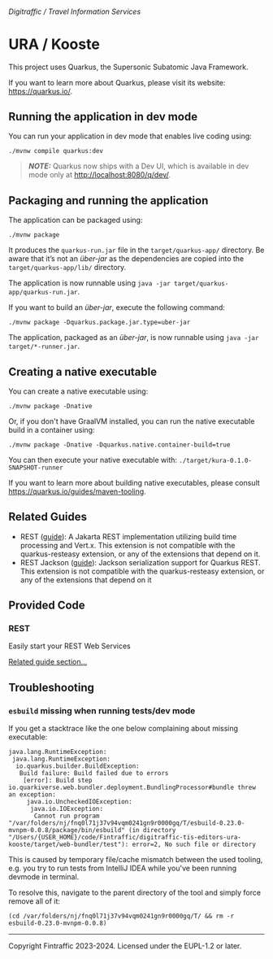 ###### Digitraffic / Travel Information Services

# URA / Kooste

This project uses Quarkus, the Supersonic Subatomic Java Framework.

If you want to learn more about Quarkus, please visit its website: <https://quarkus.io/>.

## Running the application in dev mode

You can run your application in dev mode that enables live coding using:

```shell script
./mvnw compile quarkus:dev
```

> **_NOTE:_**  Quarkus now ships with a Dev UI, which is available in dev mode only at <http://localhost:8080/q/dev/>.

## Packaging and running the application

The application can be packaged using:

```shell script
./mvnw package
```

It produces the `quarkus-run.jar` file in the `target/quarkus-app/` directory.
Be aware that it’s not an _über-jar_ as the dependencies are copied into the `target/quarkus-app/lib/` directory.

The application is now runnable using `java -jar target/quarkus-app/quarkus-run.jar`.

If you want to build an _über-jar_, execute the following command:

```shell script
./mvnw package -Dquarkus.package.jar.type=uber-jar
```

The application, packaged as an _über-jar_, is now runnable using `java -jar target/*-runner.jar`.

## Creating a native executable

You can create a native executable using:

```shell script
./mvnw package -Dnative
```

Or, if you don't have GraalVM installed, you can run the native executable build in a container using:

```shell script
./mvnw package -Dnative -Dquarkus.native.container-build=true
```

You can then execute your native executable with: `./target/kura-0.1.0-SNAPSHOT-runner`

If you want to learn more about building native executables, please consult <https://quarkus.io/guides/maven-tooling>.

## Related Guides

- REST ([guide](https://quarkus.io/guides/rest)): A Jakarta REST implementation utilizing build time processing and Vert.x. This extension is not compatible with the quarkus-resteasy extension, or any of the extensions that depend on it.
- REST Jackson ([guide](https://quarkus.io/guides/rest#json-serialisation)): Jackson serialization support for Quarkus REST. This extension is not compatible with the quarkus-resteasy extension, or any of the extensions that depend on it

## Provided Code

### REST

Easily start your REST Web Services

[Related guide section...](https://quarkus.io/guides/getting-started-reactive#reactive-jax-rs-resources)

## Troubleshooting

### `esbuild` missing when running tests/dev mode

If you get a stacktrace like the one below complaining about missing executable:

```
java.lang.RuntimeException:
 java.lang.RuntimeException:
  io.quarkus.builder.BuildException:
   Build failure: Build failed due to errors
    [error]: Build step io.quarkiverse.web.bundler.deployment.BundlingProcessor#bundle threw an exception:
     java.io.UncheckedIOException:
      java.io.IOException:
       Cannot run program "/var/folders/nj/fnq0l71j37v94vqm0241gn9r0000gq/T/esbuild-0.23.0-mvnpm-0.0.8/package/bin/esbuild" (in directory "/Users/{USER_HOME}/code/Fintraffic/digitraffic-tis-editors-ura-kooste/target/web-bundler/test"): error=2, No such file or directory
```

This is caused by temporary file/cache mismatch between the used tooling, e.g. you try to run tests from IntelliJ 
IDEA while you've been running devmode in terminal.

To resolve this, navigate to the parent directory of the tool and simply force remove all of it:
```shell
(cd /var/folders/nj/fnq0l71j37v94vqm0241gn9r0000gq/T/ && rm -r esbuild-0.23.0-mvnpm-0.0.8)
```

---

Copyright Fintraffic 2023-2024. Licensed under the EUPL-1.2 or later.
